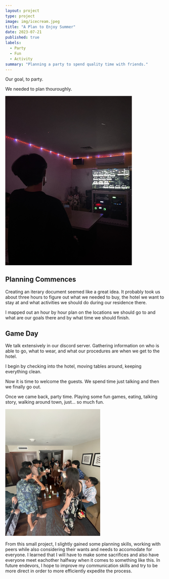 ```yaml
---
layout: project
type: project
image: img/icecream.jpeg
title: "A Plan to Enjoy Summer"
date: 2023-07-21
published: true
labels:
  - Party
  - Fun
  - Activity
summary: "Planning a party to spend quality time with friends."
---
```


Our goal, to party.

We needed to plan thouroughly.

<img class="img-fluid" src="../img/karaoke.jpeg" width="400px" margin-left = auto margin-right = auto>

## Planning Commences

Creating an iterary document seemed like a great idea. It probably took us about three hours to figure out what we needed to buy, the hotel we want to stay at and what activities we should do during our residence there.

I mapped out an hour by hour plan on the locations we should go to and what are our goals there and by what time we should finish.

## Game Day

We talk extensively in our discord server. Gathering information on who is able to go, what to wear, and what our procedures are when we get to the hotel.

I begin by checking into the hotel, moving tables around, keeping everything clean.

Now it is time to welcome the guests. We spend time just talking and then we finally go out.

Once we came back, party time. Playing some fun games, eating, talking story, walking around town, just... so much fun.

<img class="img-fluid" src="../img/party.jpeg" width="300px">

From this small project, I slightly gained some planning skills, working with peers while also considering their wants and needs to accomodate for everyone. I learned that I will have to make some sacrifices and also have everyone meet eachother halfway when it comes to something like this. In future endevors, I hope to improve my communication skills and try to be more direct in order to more efficiently expedite the process.
